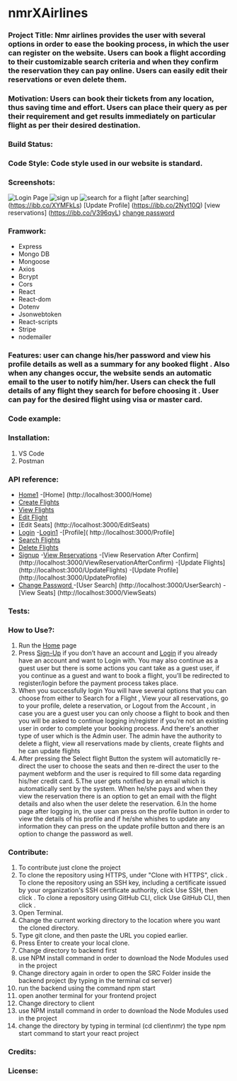 # nmrXAirlines

### Project Title: Nmr airlines provides the user with several options in order to ease the booking process, in which the user can register on the website. Users can book a flight according to their customizable search criteria and when they confirm the reservation they can pay online. Users can easily edit their reservations or even delete them. 

### Motivation: Users can book their tickets from any location, thus saving time and effort. Users can place their query as per their requirement and get results immediately on particular flight as per their desired destination.

### Build Status:

### Code Style: Code style used in our website is standard.

### Screenshots:
![Login Page]( https://ibb.co/PQhgDMV)
![sign up]( https://ibb.co/GHQLY7d)
![search for a flight]( https://ibb.co/jTxsrhg)
[after searching] (https://ibb.co/XYMFkLs)
[Update Profile] (https://ibb.co/2Nyt10Q)
[view reservations] (https://ibb.co/V396qyL)
[change password]( https://ibb.co/ySW6PTz)

### Framwork:

- Express
- Mongo DB
- Mongoose
- Axios
- Bcrypt
- Cors
- React
- React-dom
- Dotenv
- Jsonwebtoken
- React-scripts
- Stripe
- nodemailer

### Features: user can change his/her password and view his profile details as well as a summary for any booked flight . Also when any changes occur, the website sends an automatic email to the user to notify him/her. Users can check the full details of any flight they search for before choosing it . User can pay for the desired flight using visa or master card.

### Code example:

### Installation: 
1. VS Code
2. Postman

### API reference:

- [Home1](http://localhost:3000)
-[Home] (http://localhost:3000/Home)
- [Create Flights](http://localhost:3000/CreateFlights)
- [View Flights](http://localhost:3000/ViewFlights)
- [Edit Flight](http://localhost:3000/EditFlight)
- [Edit Seats] (http://localhost:3000/EditSeats)
- [Login](http://localhost:3000/Login)
-[Login1]( http://localhost:3000/Login1)
-[Profile]( http://localhost:3000/Profile]
- [Search Flights](http://localhost:3000/SearchFlights)
- [Delete Flights](http://localhost:3000/DeleteFlights)
- [Signup](http://localhost:3000/Signup)
-[View Reservations](http://localhost:3000/ViewReservations)
-[View Reservation After Confirm] (http://localhost:3000/ViewReservationAfterConfirm)
-[Update Flights] (http://localhost:3000/UpdateFlights)
-[Update Profile] (http://localhost:3000/UpdateProfile)
- [Change Password ](http://localhost:3000/ChangePassword)
-[User Search] (http://localhost:3000/UserSearch)
-[View Seats] (http://localhost:3000/ViewSeats)




### Tests:


### How to Use?:

1. Run the [Home](http://localhost:3000) page 
2. Press [Sign-Up](http://localhost:3000/Signup) if you don’t have an account and [Login](http://localhost:3000/Login1) if you already have an account and want to Login with. You may also continue as a guest user but there is some actions you cant take as a guest user, if you continue as a guest and want to book a flight, you’ll be redirected to register/login before the payment process takes place.
3. When you successfully login You will have several options  that you can choose from either to Search for a  Flight , View your all reservations, go to your profile, delete a reservation, or Logout from the Account , in case you are a guest user you can only choose a flight to book and then you will be asked to continue logging in/register if you’re not an existing user in  order to complete your booking process. And there's another type of user which is the Admin user.
The admin have the authority to delete a flight, view all reservations made by clients, create flights and he can update flights
4. After pressing the Select flight Button the system will automaticlly re-direct the user to choose the seats and then re-direct the user  to the payment webform and the user is required to fill some data regarding his/her credit card.
5.The user gets notified by an email which is automatically sent by the system. When he/she pays and when they view the reservation there is an option to get an email with the flight details and also when the user delete the reservation.
6.In the home page after logging in, the user can press on the profile button in order to view the details of his profile and if he/she whishes to update any information they can press on the update profile button and there is an option to change the password as well.


### Contribute:
1. To contribute just clone the project
2. To clone the repository using HTTPS, under "Clone with HTTPS", click . To clone the repository using an SSH key, including a certificate issued by your organization's SSH certificate authority, click Use SSH, then click . To clone a repository using GitHub CLI, click Use GitHub CLI, then click .
3. Open Terminal.
4. Change the current working directory to the location where you want the cloned directory.
5. Type git clone, and then paste the URL you copied earlier.
6. Press Enter to create your local clone.
7. Change directory to backend first
8. use NPM install command in order to download the Node Modules used in the project
9. Change directory again in order to open the SRC Folder inside the backend project (by typing in the terminal cd server)
10. run the backend using the command npm start
11. open another terminal for your frontend project
12. Change directory to client 
13. use NPM install command in order to download the Node Modules used in the project
14. change the directory by typing in terminal (cd client\nmr) the type npm start command to start your react project 



### Credits:

### License:
